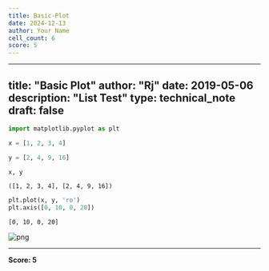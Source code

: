 ```yaml
---
title: Basic-Plot
date: 2024-12-13
author: Your Name
cell_count: 6
score: 5
---
```


---
title: "Basic Plot"
author: "Rj"
date: 2019-05-06
description: "List Test"
type: technical_note
draft: false
---

```python
import matplotlib.pyplot as plt
```


```python
x = [1, 2, 3, 4]
```


```python
y = [2, 4, 9, 16]
```


```python
x, y
```




    ([1, 2, 3, 4], [2, 4, 9, 16])




```python
plt.plot(x, y, 'ro')
plt.axis([0, 10, 0, 20])
```




    [0, 10, 0, 20]




    
![png](/mlnotes/images/basic-plot_5_1.png)
    



---
**Score: 5**